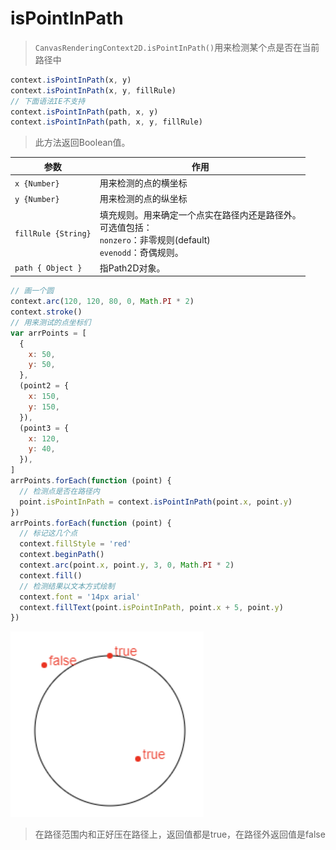 # isPointInPath

> `CanvasRenderingContext2D.isPointInPath()`用来检测某个点是否在当前路径中

```js
context.isPointInPath(x, y)
context.isPointInPath(x, y, fillRule)
// 下面语法IE不支持
context.isPointInPath(path, x, y)
context.isPointInPath(path, x, y, fillRule)
```

> 此方法返回Boolean值。

| 参数                | 作用                                                                                                                       |
| ------------------- | -------------------------------------------------------------------------------------------------------------------------- |
| `x {Number}`        | 用来检测的点的横坐标                                                                                                       |
| `y {Number}`        | 用来检测的点的纵坐标                                                                                                       |
| `fillRule {String}` | 填充规则。用来确定一个点实在路径内还是路径外。<br/>可选值包括：<br> `nonzero`：非零规则(default)<br> `evenodd`：奇偶规则。 |
| `path { Object }`   | 指Path2D对象。                                                                                                             |

```js
// 画一个圆
context.arc(120, 120, 80, 0, Math.PI * 2)
context.stroke()
// 用来测试的点坐标们
var arrPoints = [
  {
    x: 50,
    y: 50,
  },
  (point2 = {
    x: 150,
    y: 150,
  }),
  (point3 = {
    x: 120,
    y: 40,
  }),
]
arrPoints.forEach(function (point) {
  // 检测点是否在路径内
  point.isPointInPath = context.isPointInPath(point.x, point.y)
})
arrPoints.forEach(function (point) {
  // 标记这几个点
  context.fillStyle = 'red'
  context.beginPath()
  context.arc(point.x, point.y, 3, 0, Math.PI * 2)
  context.fill()
  // 检测结果以文本方式绘制
  context.font = '14px arial'
  context.fillText(point.isPointInPath, point.x + 5, point.y)
})
```

![](./__assets__/isPointInPath-2022-03-29-16-21-20.png)

> 在路径范围内和正好压在路径上，返回值都是true，在路径外返回值是false
